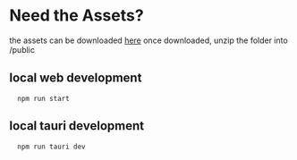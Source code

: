 # Need the Assets?

the assets can be downloaded [here](https://marksiegrist.dev/ccc-assets)
once downloaded, unzip the folder into /public

## local web development
```
  npm run start
```

## local tauri development
```
  npm run tauri dev
```
